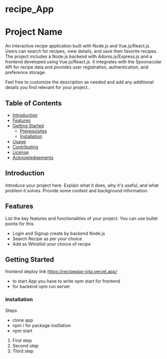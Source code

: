 # recipe_App
# Project Name

An interactive recipe application built with Node.js and Vue.js/React.js. Users can search for recipes, view details, and save their favorite recipes. The project includes a Node.js backend with Adonis.js/Express.js and a frontend developed using Vue.js/React.js. It integrates with the Spoonacular API for recipe data and provides user registration, authentication, and preference storage.

Feel free to customize the description as needed and add any additional details you find relevant for your project..

## Table of Contents

- [Introduction](#introduction)
- [Features](#features)
- [Getting Started](#getting-started)
  - [Prerequisites](#prerequisites)
  - [Installation](#installation)
- [Usage](#usage)
- [Contributing](#contributing)
- [License](#license)
- [Acknowledgements](#acknowledgements)

## Introduction

Introduce your project here. Explain what it does, why it's useful, and what problem it solves. Provide some context and background information.

## Features

List the key features and functionalities of your project. You can use bullet points for this.

- Login and Signup create by backend Node.js
- Search Recipe as per your choice
- Add as Whistlist your choice of recipe 

## Getting Started
frontend deploy link 
https://recipeapp-iota.vercel.app/
- to start App you have to write npm start for frontend
- for backend npm run server


### Installation
Steps
- clone app
- npm i for package instllation
- npm start

1. First step
2. Second step
3. Third step


